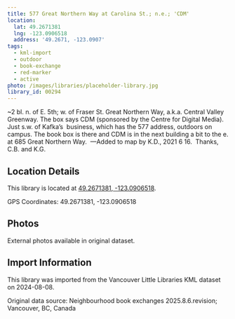 ```yaml
---
title: 577 Great Northern Way at Carolina St.; n.e.; 'CDM'
location:
  lat: 49.2671381
  lng: -123.0906518
  address: '49.2671, -123.0907'
tags:
  - kml-import
  - outdoor
  - book-exchange
  - red-marker
  - active
photo: /images/libraries/placeholder-library.jpg
library_id: 00294
---
```

~2 bl. n. of E. 5th; w. of Fraser St.
	Great Northern Way, a.k.a. Central Valley Greenway. The box says CDM (sponsored by the Centre for Digital Media). Just s.w. of Kafka’s 
	business, which has the 577 address, outdoors on campus. The book box is there 	and CDM is in the next building a bit to the e. at 685 Great Northern Way. 
—Added to map by K.D., 2021 6 16.  
Thanks, C.B. and K.G.

## Location Details

This library is located at [49.2671381, -123.0906518](https://www.google.com/maps?q=49.2671381,-123.0906518).

GPS Coordinates: 49.2671381, -123.0906518

## Photos

External photos available in original dataset.

## Import Information

This library was imported from the Vancouver Little Libraries KML dataset on 2024-08-08.

Original data source: Neighbourhood book exchanges 2025.8.6.revision; Vancouver, BC, Canada
